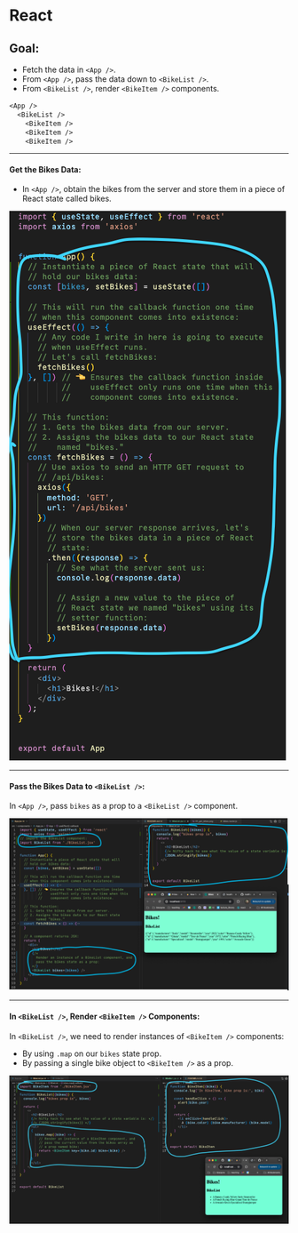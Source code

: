 # React

## Goal:

* Fetch the data in `<App />`.
* From `<App />`, pass the data down to `<BikeList />`.
* From `<BikeList />`, render `<BikeItem />` components.

```
<App />
  <BikeList />
    <BikeItem />
    <BikeItem />
    <BikeItem />
```

---

#### Get the Bikes Data:

* In `<App />`, obtain the bikes from the server and store them in a piece of React state called bikes.

![how we got the bikes](./README_images/01_got_bikes.png)

---

#### Pass the Bikes Data to `<BikeList />`:

In `<App />`, pass `bikes` as a prop to a `<BikeList />` component.

![how we passed bikes as a prop to BikeList](./README_images/02_passed_bikes_to_BikeList.png)

---

#### In `<BikeList />`, Render `<BikeItem />` Components:

In `<BikeList />`, we need to render instances of `<BikeItem />` components:

* By using `.map` on our `bikes` state prop.
* By passing a single bike object to `<BikeItem />` as a prop.

![how we rendered BikeItem components](./README_images/03_rendered_BikeItem_within_BikeList.png)